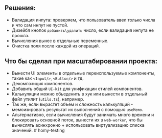 ## Решения:

- Валидация инпута: проверяем, что пользователь ввел только числа и что сам инпут не пустой.
- Дизейбл кнопок `добавить\удалить` число, если валидация инпута не прошла.
- Вычисления вынес в отдельные переменные.
- Очистка поля после каждой из операций.

## Что бы сделал при масштабировании проекта:

- Вынести UI элементы в отдельные переиспользуемые компоненты, такие как `<Input/>`, `<Button/>` и тд.
- Декомпозиция компонентов.
- Добавить общий `UI-kit` для унификации стилей компонентов.
- Калькуляции можно обьеденить в хук или вынести в отдельный файл утилит (`utils.ts`), например.
- Так же, если вырастет объем и сложность калькуляций - мемоизировать результат их выполнений с помощью `useMemo`.
- Альтернативно, если вычисления будут занимать много времени и блокировать основной поток, вынести их в `web-worker`, что бы вычислять асинхронно + использовать виртуализацию списка значений.
#   h o m y - t e s t i n g  
 